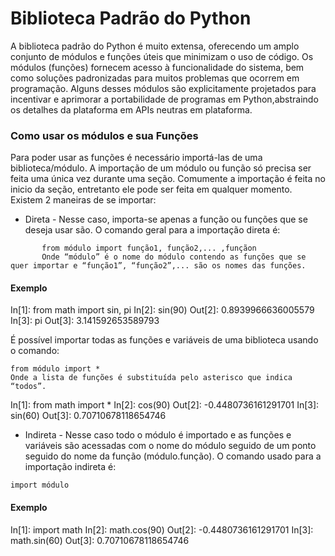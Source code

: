 # Biblioteca Padrão do Python

A biblioteca padrão do Python é muito extensa, oferecendo um amplo conjunto de módulos e funções úteis que minimizam o uso de código. 
Os módulos (funções) fornecem acesso à funcionalidade do sistema, bem como soluções padronizadas para muitos problemas que ocorrem em programação. 
Alguns desses módulos são explicitamente projetados para incentivar e aprimorar a portabilidade de programas em Python,abstraindo os detalhes da plataforma em APIs neutras em plataforma.

### Como usar os módulos e sua Funções

Para poder usar as funções é necessário importá-las de uma biblioteca/módulo. A importação de um módulo ou função só precisa ser feita uma única vez durante uma
seção. Comumente a importação é feita no inicio da seção, entretanto ele pode ser feita em qualquer momento.
Existem 2 maneiras de se importar:
+ Direta - Nesse caso, importa-se apenas a função ou funções que se deseja usar são. O comando geral para a importação direta é:
```
       from módulo import função1, função2,... ,funçãon
       Onde “módulo” é o nome do módulo contendo as funções que se quer importar e “função1”, “função2”,... são os nomes das funções.
```
#### Exemplo

In[1]: from math import sin, pi
In[2]: sin(90)
Out[2]: 0.8939966636005579
In[3]: pi
Out[3]: 3.141592653589793

É possível importar todas as funções e variáveis de uma biblioteca usando o comando: 
```
from módulo import *
Onde a lista de funções é substituída pelo asterisco que indica “todos”. 
```
In[1]: from math import *
In[2]: cos(90)
Out[2]: -0.4480736161291701
In[3]: sin(60)
Out[3]: 0.70710678118654746 

+ Indireta - Nesse caso todo o módulo é importado e as funções e variáveis são acessadas com o nome do módulo seguido de um ponto seguido do nome da função (módulo.função). O comando usado para a importação indireta é:
```
import módulo
```
#### Exemplo
In[1]: import math
In[2]: math.cos(90)
Out[2]: -0.4480736161291701
In[3]: math.sin(60)
Out[3]: 0.70710678118654746 



